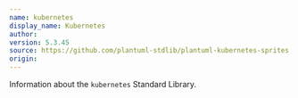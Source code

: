 ```yaml
---
name: kubernetes
display_name: Kubernetes
author: 
version: 5.3.45
source: https://github.com/plantuml-stdlib/plantuml-kubernetes-sprites
origin: 
---
```


Information about the `kubernetes` Standard Library.
